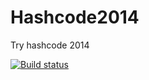# Hashcode2014
Try hashcode 2014


[![Build status](https://ci.appveyor.com/api/projects/status/19gc99rbd43jjsl7?svg=true)](https://ci.appveyor.com/project/evilz/hashcode2014)
